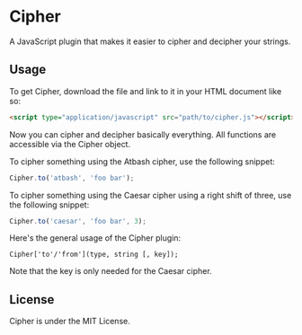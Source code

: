 # Cipher
A JavaScript plugin that makes it easier to cipher and decipher your strings.

## Usage
To get Cipher, download the file and link to it in your HTML document like so:

```html
<script type="application/javascript" src="path/to/cipher.js"></script>
```

Now you can cipher and decipher basically everything. All functions are accessible via the Cipher object.

To cipher something using the Atbash cipher, use the following snippet:

```javascript
Cipher.to('atbash', 'foo bar');
```

To cipher something using the Caesar cipher using a right shift of three, use the following snippet:

```javascript
Cipher.to('caesar', 'foo bar', 3);
```

Here's the general usage of the Cipher plugin:

```
Cipher['to'/'from'](type, string [, key]);
```

Note that the key is only needed for the Caesar cipher.

## License
Cipher is under the MIT License.
